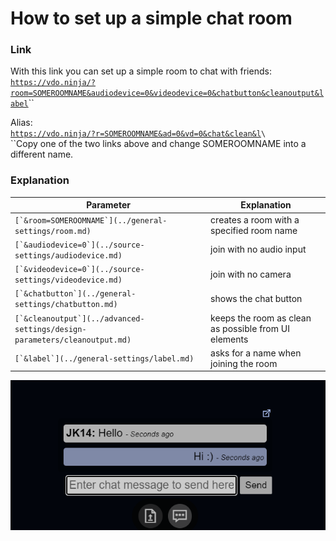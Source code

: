 # How to set up a simple chat room

### Link

With this link you can set up a simple room to chat with friends:\
[`https://vdo.ninja/?room=SOMEROOMNAME&audiodevice=0&videodevice=0&chatbutton&cleanoutput&label`](https://vdo.ninja/?room=SOMEROOMNAME\&audiodevice=0\&videodevice=0\&chatbutton\&cleanoutput\&label)``

Alias:\
[`https://vdo.ninja/?r=SOMEROOMNAME&ad=0&vd=0&chat&clean&l`](https://vdo.ninja/?r=SOMEROOMNAME\&ad=0\&vd=0\&chat\&clean\&l)``\
``\
``Copy one of the two links above and change SOMEROOMNAME into a different name.

### Explanation

| Parameter                                                                   | Explanation                                          |
| --------------------------------------------------------------------------- | ---------------------------------------------------- |
| ``[`&room=SOMEROOMNAME`](../general-settings/room.md)``                     | creates a room with a specified room name            |
| ``[`&audiodevice=0`](../source-settings/audiodevice.md)``                   | join with no audio input                             |
| ``[`&videodevice=0`](../source-settings/videodevice.md)``                   | join with no camera                                  |
| ``[`&chatbutton`](../general-settings/chatbutton.md)``                      | shows the chat button                                |
| ``[`&cleanoutput`](../advanced-settings/design-parameters/cleanoutput.md)`` | keeps the room as clean as possible from UI elements |
| ``[`&label`](../general-settings/label.md)``                                | asks for a name when joining the room                |

![](<../.gitbook/assets/image (109).png>)
